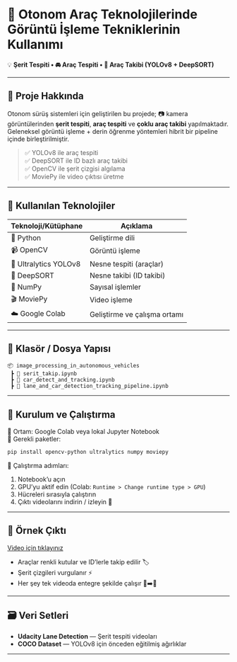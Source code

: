 # 🚗 Otonom Araç Teknolojilerinde Görüntü İşleme Tekniklerinin Kullanımı

💡 **Şerit Tespiti • 🚘 Araç Tespiti • 📍 Araç Takibi (YOLOv8 + DeepSORT)**

---

## 📌 Proje Hakkında

Otonom sürüş sistemleri için geliştirilen bu projede; 📷 kamera görüntülerinden **şerit tespiti**, **araç tespiti** ve **çoklu araç takibi** yapılmaktadır.  
Geleneksel görüntü işleme + derin öğrenme yöntemleri hibrit bir pipeline içinde birleştirilmiştir.

> ✅ YOLOv8 ile araç tespiti  
> ✅ DeepSORT ile ID bazlı araç takibi  
> ✅ OpenCV ile şerit çizgisi algılama  
> ✅ MoviePy ile video çıktısı üretme

---

## 🔧 Kullanılan Teknolojiler

| Teknoloji/Kütüphane | Açıklama |
|---------------------|----------|
| 🐍 Python           | Geliştirme dili |
| 📹 OpenCV           | Görüntü işleme |
| 🧠 Ultralytics YOLOv8 | Nesne tespiti (araçlar) |
| 🎯 DeepSORT         | Nesne takibi (ID takibi) |
| 🧮 NumPy            | Sayısal işlemler |
| 🎬 MoviePy          | Video işleme |
| ☁️ Google Colab     | Geliştirme ve çalışma ortamı |

---

## 📁 Klasör / Dosya Yapısı

```
📦 image_processing_in_autonomous_vehicles
 ┣ 📓 serit_takip.ipynb
 ┣ 📓 car_detect_and_tracking.ipynb
 ┣ 📓 lane_and_car_detection_tracking_pipeline.ipynb
```

---

## 🚀 Kurulum ve Çalıştırma

🔹 Ortam: Google Colab veya lokal Jupyter Notebook  
🔹 Gerekli paketler:
```bash
pip install opencv-python ultralytics numpy moviepy
```

🔹 Çalıştırma adımları:
1. Notebook’u açın
2. GPU’yu aktif edin (Colab: `Runtime > Change runtime type > GPU`)
3. Hücreleri sırasıyla çalıştırın
4. Çıktı videolarını indirin / izleyin 🎥

---

## 🎥 Örnek Çıktı

[Video için tıklayınız](https://drive.google.com/file/d/1qdTT4iR7_dNHe5hq7qQ6Y2EYpMJ2Xs5j/view?usp=sharing)

- Araçlar renkli kutular ve ID’lerle takip edilir 🏷️  
- Şerit çizgileri vurgulanır ⚡  
- Her şey tek videoda entegre şekilde çalışır 🚗➡️📍

---

## 🗃️ Veri Setleri

- **Udacity Lane Detection** — Şerit tespiti videoları  
- **COCO Dataset** — YOLOv8 için önceden eğitilmiş ağırlıklar  

---


